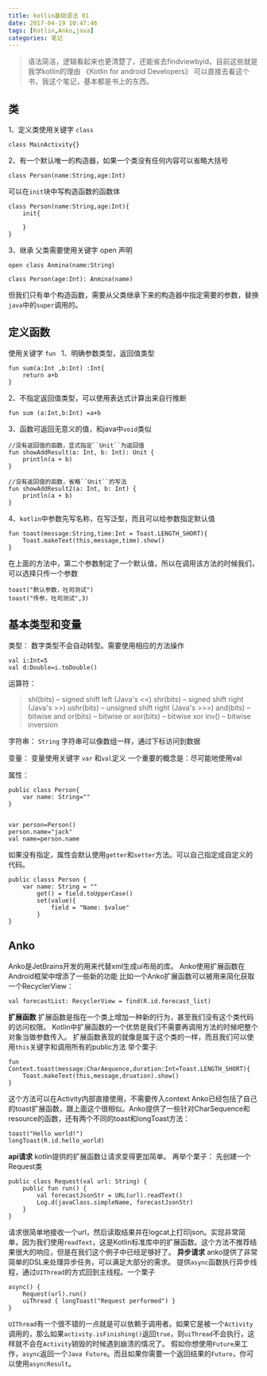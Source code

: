 ```yaml
---
title: kotlin基础语法 01
date: 2017-04-19 10:47:46
tags: [Kotlin,Anko,java]
categories: 笔记
---
```


> 语法简洁，逻辑看起来也更清楚了，还能省去findviewbyid，目前这些就是我学kotlin的理由
《Kotlin for android Developers》 可以直接去看这个书，我这个笔记，基本都是书上的东西。

## 类
1、定义类使用关键字 ``class ``
```
class MainActivity{}
```
2、有一个默认唯一的构造器，如果一个类没有任何内容可以省略大括号
```
class Person(name:String,age:Int)
```
可以在``init``块中写构造函数的函数体
```
class Person(name:String,age:Int){
    init{

    }
}
```
3、继承
父类需要使用关键字 open 声明
```
open class Anmina(name:String)

class Person(age:Int): Anmina(name)
```
但我们只有单个构造函数，需要从父类继承下来的构造器中指定需要的参数，替换``java``中的``super``调用的。
## 定义函数
使用关键字 ``fun ``
1、明确参数类型，返回值类型
```
fun sum(a:Int ,b:Int) :Int{
    return a+b
}
```
2、不指定返回值类型，可以使用表达式计算出来自行推断
```
fun sum (a:Int,b:Int) =a+b
```
3、函数可返回无意义的值，和java中``void``类似
```
//没有返回值的函数，显式指定``Unit``为返回值  
fun showAddResult(a: Int, b: Int): Unit {  
    println(a + b)  
}  
  
//没有返回值的函数，省略``Unit``的写法  
fun showAddResult2(a: Int, b: Int) {  
    println(a + b)  
}  
```
4、``kotlin``中参数先写名称，在写泛型，而且可以给参数指定默认值
```
fun toast(message:String,time:Int = Toast.LENGTH_SHORT){
    Toast.makeText(this,message,time).show()
}
```
在上面的方法中，第二个参数制定了一个默认值，所以在调用该方法的时候我们，可以选择只传一个参数
```
toast("默认参数，吐司测试")
toast("传参，吐司测试",3)
```
## 基本类型和变量
类型：
数字类型不会自动转型。需要使用相应的方法操作
```
val i:Int=5
val d:Double=i.toDouble()
```

运算符：
> shl(bits) – signed shift left (Java's <<)
shr(bits) – signed shift right (Java's >>)
ushr(bits) – unsigned shift right (Java's >>>)
and(bits) – bitwise and
or(bits) – bitwise or
xor(bits) – bitwise xor
inv() – bitwise inversion

字符串：
``String`` 字符串可以像数组一样，通过下标访问到数据

变量：
变量使用关键字 ``var`` 和`` val ``定义
一个重要的概念是：尽可能地使用val 

属性：
```
public class Person{
    var name: String=""
}


var person=Person()
person.name="jack"
val name=person.name
```
如果没有指定，属性会默认使用``getter``和``setter``方法。可以自己指定成自定义的代码。
```
public classs Person {
    var name: String = ""
        get() = field.toUpperCase()
        set(value){
            field = "Name: $value"
        }
}
```
## Anko
Anko是JetBrains开发的用来代替xml生成ui布局的库。
Anko使用扩展函数在Android框架中增添了一些新的功能
比如一个Anko扩展函数可以被用来简化获取一个RecyclerView：
```
val forecastList: RecyclerView = find(R.id.forecast_list)
```

**扩展函数**
扩展函数是指在一个类上增加一种新的行为，甚至我们没有这个类代码的访问权限。
Kotlin中扩展函数的一个优势是我们不需要再调用方法的时候吧整个对象当做参数传入。
扩展函数表现的就像是属于这个类的一样，而且我们可以使用``this``关键字和调用所有的public方法
举个栗子:
```
fun Context.toast(message:CharAequence,duration:Int=Toast.LENGTH_SHORT){
    Toast.makeText(this,message,druation).show()
}
```
这个方法可以在Activity内部直接使用，不需要传入context
Anko已经包括了自己的toast扩展函数，跟上面这个很相似。Anko提供了一些针对CharSequence和resource的函数，还有两个不同的toast和longToast方法：
```
toast("Hello world!")
longToast(R.id.hello_world)
```
**api请求**
kotlin提供的扩展函数让请求变得更加简单。
再举个栗子：
先创建一个Request类
```
public class Request(val url: String) {
    public fun run() {
        val forecastJsonStr = URL(url).readText()
        Log.d(javaClass.simpleName, forecastJsonStr)
    }
}
```
请求很简单地接收一个url，然后读取结果并在logcat上打印json。实现非常简单，因为我们使用``readText``，这是Kotlin标准库中的扩展函数。这个方法不推荐结果很大的响应，但是在我们这个例子中已经足够好了。
**异步请求**
anko提供了非常简单的DSL来处理异步任务，可以满足大部分的需求。
提供``async``函数执行异步线程，通过``UIThread``的方式回到主线程。一个栗子
```
async() {
    Request(url).run()
    uiThread { longToast("Request performed") }
}
```
``UIThread``有一个很不错的一点就是可以依赖于调用者。如果它是被一个``Activity``调用的，那么如果``activity.isFinishing()``返回``true``，则``uiThread``不会执行，这样就不会在``Activity``销毁的时候遇到崩溃的情况了。
假如你想使用``Future``来工作，``async``返回一个``Java Future``。而且如果你需要一个返回结果的``Future``，你可以使用``asyncResult``。
